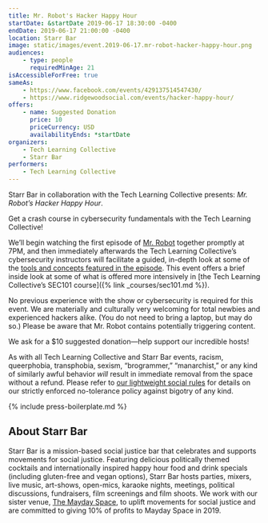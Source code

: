 ```yaml
---
title: Mr. Robot's Hacker Happy Hour
startDate: &startDate 2019-06-17 18:30:00 -0400
endDate: 2019-06-17 21:00:00 -0400
location: Starr Bar
image: static/images/event.2019-06-17.mr-robot-hacker-happy-hour.png
audiences:
    - type: people
      requiredMinAge: 21
isAccessibleForFree: true
sameAs:
    - https://www.facebook.com/events/429137514547430/
    - https://www.ridgewoodsocial.com/events/hacker-happy-hour/
offers:
    - name: Suggested Donation
      price: 10
      priceCurrency: USD
      availabilityEnds: *startDate
organizers:
    - Tech Learning Collective
    - Starr Bar
performers:
    - Tech Learning Collective
---
```


Starr Bar in collaboration with the Tech Learning Collective presents: *Mr. Robot&rsquo;s Hacker Happy Hour*.

Get a crash course in cybersecurity fundamentals with the Tech Learning Collective!

We&rsquo;ll begin watching the first episode of [Mr. Robot](https://www.themoviedb.org/tv/62560-mr-robot) together promptly at 7PM, and then immediately afterwards the Tech Learning Collective&rsquo;s cybersecurity instructors will facilitate a guided, in-depth look at some of the [tools and concepts featured in the episode](https://github.com/AnarchoTechNYC/meta/wiki/Mr.-Robot%27s-Netflix-%27n%27-Hack). This event offers a brief inside look at some of what is offered more intensively in [the Tech Learning Collective&rsquo;s SEC101 course]({% link _courses/sec101.md %}).

No previous experience with the show or cybersecurity is required for this event. We are materially and culturally very welcoming for total newbies and experienced hackers alike. (You do not need to bring a laptop, but may do so.) Please be aware that Mr. Robot contains potentially triggering content.

We ask for a $10 suggested donation&mdash;help support our incredible hosts!

As with all Tech Learning Collective and Starr Bar events, racism, queerphobia, transphobia, sexism, “brogrammer,” “manarchist,” or any kind of similarly awful behavior *will* result in immediate removal from the space without a refund. Please refer to [our lightweight social rules](https://github.com/AnarchoTechNYC/meta/wiki/Social-rules) for details on our strictly enforced no-tolerance policy against bigotry of any kind.

{% include press-boilerplate.md %}

## About Starr Bar

Starr Bar is a mission-based social justice bar that celebrates and supports movements for social justice. Featuring delicious politically themed cocktails and internationally inspired happy hour food and drink specials (including gluten-free and vegan options), Starr Bar hosts parties, mixers, live music, art-shows, open-mics, karaoke nights, meetings, political discussions, fundraisers, film screenings and film shoots. We work with our sister venue, [The Mayday Space](https://maydayspace.org/), to uplift movements for social justice and are committed to giving 10% of profits to Mayday Space in 2019.
